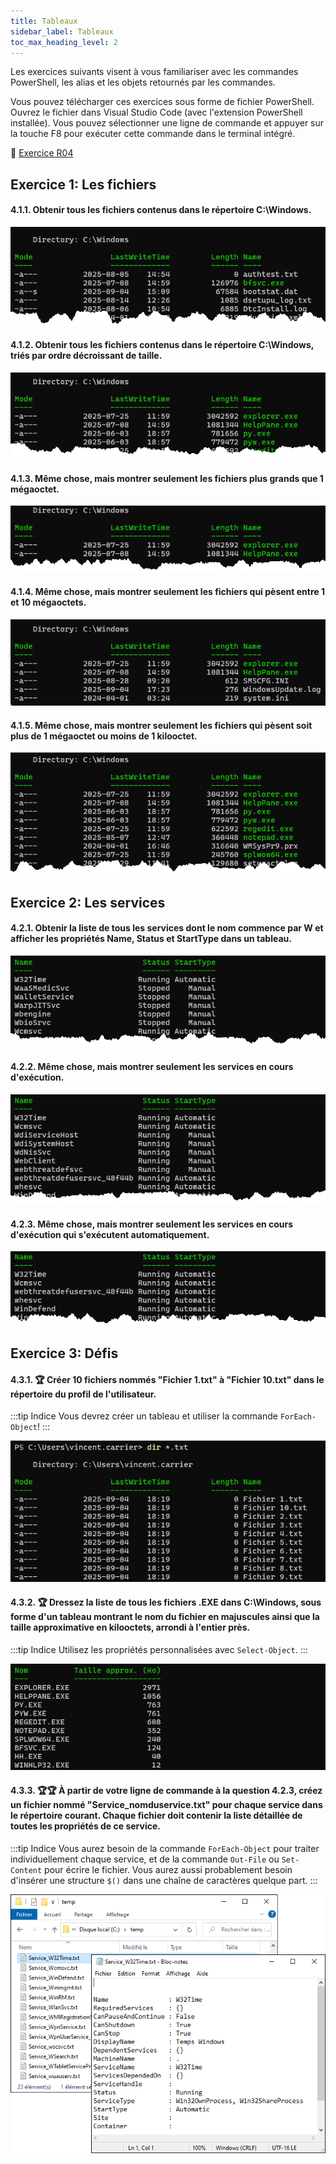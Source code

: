 ```yaml
---
title: Tableaux
sidebar_label: Tableaux
toc_max_heading_level: 2
---
```


Les exercices suivants visent à vous familiariser avec les commandes PowerShell, les alias et les objets retournés par les commandes.

Vous pouvez télécharger ces exercices sous forme de fichier PowerShell. Ouvrez le fichier dans Visual Studio Code (avec l'extension PowerShell installée). Vous pouvez sélectionner une ligne de commande et appuyer sur la touche F8 pour exécuter cette commande dans le terminal intégré.

📝 [Exercice R04](https://github.com/vcarrier/3t5-exercices/tree/main/R04%20-%20Tableaux)


## Exercice 1: Les fichiers

#### 4.1.1. Obtenir tous les fichiers contenus dans le répertoire C:\Windows.
   
![Image 4.1.1](assets/04-q1a.png)

#### 4.1.2. Obtenir tous les fichiers contenus dans le répertoire C:\Windows, triés par ordre décroissant de taille.

![Image 4.1.2](assets/04-q1b.png)

#### 4.1.3. Même chose, mais montrer seulement les fichiers plus grands que 1 mégaoctet.

![Image 4.1.3](assets/04-q1c.png)

#### 4.1.4. Même chose, mais montrer seulement les fichiers qui pèsent entre 1 et 10 mégaoctets.

![Image 4.1.4](assets/04-q1d.png)

#### 4.1.5. Même chose, mais montrer seulement les fichiers qui pèsent soit plus de 1 mégaoctet ou moins de 1 kilooctet.

![Image 4.1.5](assets/04-q1e.png)


## Exercice 2: Les services

#### 4.2.1. Obtenir la liste de tous les services dont le nom commence par W et afficher les propriétés Name, Status et StartType dans un tableau.

![Image 4.2.1](assets/04-q2a.png)

#### 4.2.2. Même chose, mais montrer seulement les services en cours d'exécution.

![Image 4.2.2](assets/04-q2b.png)

#### 4.2.3. Même chose, mais montrer seulement les services en cours d'exécution qui s'exécutent automatiquement.

![Image 4.2.3](assets/04-q2c.png)


## Exercice 3: Défis

#### 4.3.1. 🏆 Créer 10 fichiers nommés "Fichier 1.txt" à "Fichier 10.txt" dans le répertoire du profil de l'utilisateur.

:::tip Indice
Vous devrez créer un tableau et utiliser la commande `ForEach-Object`!
:::

![Image 4.3.1](assets/04-q3a.png)


#### 4.3.2. 🏆 Dressez la liste de tous les fichiers .EXE dans C:\Windows, sous forme d'un tableau montrant le nom du fichier en majuscules ainsi que la taille approximative en kilooctets, arrondi à l'entier près.

:::tip Indice
Utilisez les propriétés personnalisées avec `Select-Object`.
:::

![Image 4.3.2](assets/04-q3b.png)


#### 4.3.3. 🏆🏆 À partir de votre ligne de commande à la question 4.2.3, créez un fichier nommé "Service_nomduservice.txt" pour chaque service dans le répertoire courant. Chaque fichier doit contenir la liste détaillée de toutes les propriétés de ce service.

:::tip Indice
Vous aurez besoin de la commande `ForEach-Object` pour traiter individuellement chaque service, et de la commande `Out-File` ou `Set-Content` pour écrire le fichier. Vous aurez aussi probablement besoin d'insérer une structure `$()` dans une chaîne de caractères quelque part.
:::

![Image 4.3.3](assets/04-q3c.png)
